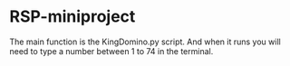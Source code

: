 # RSP-miniproject

The main function is the KingDomino.py script. And when it runs you will need to type a number between 1 to 74 in the terminal.
